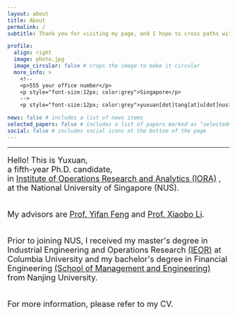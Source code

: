 ```yaml
---
layout: about
title: About
permalink: /
subtitle: Thank you for visiting my page, and I hope to cross paths with you soon!

profile:
  align: right
  image: photo.jpg
  image_circular: false # crops the image to make it circular
  more_info: >
    <!--
    <p>555 your office number</p>
    <p style="font-size:12px; color:grey">Singapore</p>
    -->
    <p style="font-size:12px; color:grey">yuxuan[dot]tang[at]u[dot]nus[dot]edu</p>

news: false # includes a list of news items
selected_papers: false # includes a list of papers marked as "selected={true}"
social: false # includes social icons at the bottom of the page
---
```


---
<div style="font-size: 18px;">
  
Hello! This is Yuxuan, <br>
a fifth-year Ph.D. candidate,<br>
in <a href="https://iora.nus.edu.sg/">Institute of Operations Research and Analytics (IORA)</a> ,<br>
at the National University of Singapore (NUS).
<br/>
<br/>

My advisors are <a href="https://sites.google.com/view/yifanfeng/?pli=1&authuser=1">Prof. Yifan Feng</a> and 
<a href="https://sites.google.com/site/lixiaobohome/home?authuser=1">Prof. Xiaobo Li</a>.
<br/>
<br/>

Prior to joining NUS, I received my master's degree in Industrial Engineering and Operations Research <a href="https://ieor.columbia.edu/">(IEOR)</a> at Columbia University and my bachelor's degree in Financial Engineering <a href="https://sme.nju.edu.cn/main.htm">(School of Management and Engineering)</a> from Nanjing University.
<br/>
<br/>

For more information, please refer to my CV.
<br/>
<br/>

</div>

<!--

#### Research Interests

Machine Learning, AI, Data-Driven Decision Making, Learning, Choice Modeling, and Online Platform Operations.
-->

<script type='text/javascript' id='clustrmaps' src='//cdn.clustrmaps.com/map_v2.js?cl=ffffff&w=300&t=tt&d=ZjZdVSfDk4Pewin3AFx3d4DA2jsBr9ozYvcJ0_yHSQo&co=2d78ad&cmo=3acc3a&cmn=ff5353&ct=ffffff'></script>

<!--

Put your address / P.O. box / other info right below your picture. You can also disable any of these elements by editing `profile` property of the YAML header of your `_pages/about.md`. Edit `_bibliography/papers.bib` and Jekyll will render your [publications page](/al-folio/publications/) automatically.

Link to your social media connections, too. This theme is set up to use [Font Awesome icons](https://fontawesome.com/) and [Academicons](https://jpswalsh.github.io/academicons/), like the ones below. Add your Facebook, Twitter, LinkedIn, Google Scholar, or just disable all of them.

-->
